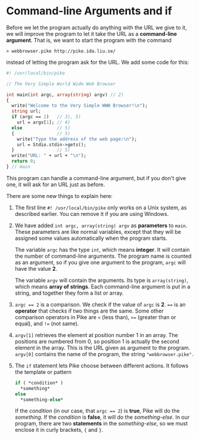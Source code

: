 # Command-line Arguments and if

Before we let the program actually do anything
with the URL we give to it,
we will improve the program
to let it take the URL as a **command-line argument**.
That is, we want to start the program with the command

```
> webbrowser.pike http://pike.ida.liu.se/
```

instead of letting the program ask for the URL.
We add some code for this:

```pike
#! /usr/local/bin/pike

// The Very Simple World Wide Web Browser

int main(int argc, array(string) argv) // 2)
{
  write("Welcome to the Very Simple WWW Browser!\n");
  string url;
  if (argc == 2)   // 3), 5)
    url = argv[1]; // 4)
  else             // 5)
  {                // 5)
    write("Type the address of the web page:\n");
    url = Stdio.stdin->gets();
  }                // 5)
  write("URL: " + url + "\n");
  return 0;
} // main
```

This program can handle a command-line argument,
but if you don't give one,
it will ask for an URL just as before.

There are some new things to explain here:

1. The first line `#! /usr/local/bin/pike`
   only works on a Unix system,
   as described earlier.
   You can remove it if you are using Windows.

2. We have added `int argc, array(string) argv`
   as **parameters** to `main`.
   These parameters are like normal variables,
   except that they will be assigned some values automatically
   when the program starts.

   The variable `argc` has the type `int`,
   which means **integer**.
   It will contain the number of command-line arguments.
   The program name is counted as an argument,
   so if you give one argument to the program,
   `argc` will have the value **2**.

   The variable `argv` will contain the arguments.
   Its type is `array(string)`,
   which means **array of strings**.
   Each command-line argument is put in a string,
   and together they form a list or array.

3. `argc == 2` is a comparison.
   We check if the value of `argc` is **2**.
   `==` is an **operator**
   that checks if two things are the same.
   Some other comparison operators in Pike are `<` (less than),
   `>=` (greater than or equal), and `!=` (not same).

4. `argv[1]` retrieves the element at position number 1 in an array.
   The positions are numbered from 0,
   so position 1 is actually the second element in the array.
   This is the URL given as argument to the program.
   `argv[0]` contains the name of the program,
   the string `"webbrowser.pike"`.

5. The `if` statement lets Pike choose between different actions.
   It follows the template or pattern

   ```pike
   if ( *condition* )
     *something*
   else
     *something-else*
   ```

   If the *condition* (in our case, that `argc == 2`) is **true**,
   Pike will do the *something*.
   If the *condition* is **false**,
   it will do the *something-else*.
   In our program,
   there are two **statements** in the *something-else*,
   so we must enclose it in curly brackets, `{` and `}`.
